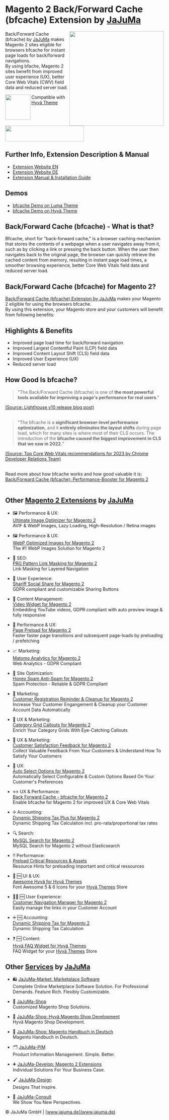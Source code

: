 # Magento 2 Back/Forward Cache (bfcache) Extension by [JaJuMa](https://www.jajuma.de/)

<img align="right" width="300" height="300" src="https://www.jajuma.de/sites/default/files/ckfinder/userfiles/images/jajuma-develop/back-forward-cache-magento/Back-Forward-Cache-Module-Magento-2-small.png">  

Back/Forward Cache (bfcache) by [JaJuMa](https://www.jajuma.de/en) makes 
Magento 2 sites eligible for browsers bfcache for instant page loads for back/forward navigations.  
By using bfache, Magento 2 sites benefit from improved user experience (UX), better Core Web Vitals (CWV) field data and reduced server load.


<img align="left" width="80" src="https://www.jajuma.de/sites/default/files/ckfinder/userfiles/images/jajuma-shop/magento-with-hyva/JaJuMa-Hyvanaut-small.png">  

Compatible with  
[Hyvä Theme](https://www.jajuma.de/en/jajuma-shop/online-shop-with-magento-2-and-hyva-themes)

<br><br><a href="https://www.jajuma.de/en/jajuma-develop/extensions/back-forward-cache-extension-for-magento-2">
<img width="250" height="50" src="https://www.jajuma.de/sites/default/files/ckfinder/userfiles/images/jajuma-develop/get-it-now.png"></a>

## Further Info, Extension Description & Manual

* [Extension Website EN](https://www.jajuma.de/en/jajuma-develop/extensions/back-forward-cache-extension-for-magento-2)
* [Extension Website DE](https://www.jajuma.de/de/jajuma-develop/extensions/back-forward-cache-extension-fuer-magento-2)
* [Extension Manual & Installation Guide](https://www.jajuma.de/sites/default/files/ckfinder/userfiles/images/jajuma-develop/auto-select-options-magento/JaJuMa_Auto_Select_Options_Manual_v001.pdf)

## Demos

* [bfcache Demo on Luma Theme](https://www.jajuma.de/en/jajuma-shop/demo-shop-with-magento-2)
* [bfcache Demo on Hyvä Theme](https://www.jajuma.de/en/jajuma-shop/demo-shop-with-magento-2-and-hyva-themes)


## Back/Forward Cache (bfcache) - What is that?

Bfcache, short for "back-forward cache," is a browser caching mechanism that stores the contents of a webpage when a user navigates away from it, 
such as by clicking a link or pressing the back button. 
When the user then navigates back to the original page, the browser can quickly retrieve the cached content from memory, 
resulting in instant page load times, a smoother browsing experience, better Core Web Vitals field data and reduced server load.  

## Back/Forward Cache (bfcache) for Magento 2?

[Back/Forward Cache (bfcache) Extension by JaJuMa](https://www.jajuma.de/en/jajuma-develop/extensions/back-forward-cache-extension-for-magento-2) 
makes your Magento 2 eligible for using the browsers bfcache.  
By using this extension, your Magento store and your customers will benefit from following benefits:

## Highlights & Benefits

* Improved page load time for back/forward navigation
* Improved Largest Contentful Paint (LCP) field data 
* Improved Content Layout Shift (CLS) field data
* Improved User Experience (UX)
* Reduced server load

## How Good Is bfcache?

<blockquote>
"The Back/Forward Cache (bfcache) is one of <b>the most powerful tools available for improving a page's performance for real users</b>."
</blockquote>
<a href="https://developer.chrome.com/blog/lighthouse-10-0/" title="Lighthouse v10 release blog post" rel="nofollow">(Source: Lighthouse v10 release blog post)</a>
<br>
<br>

<blockquote>
"The bfcache is a <b>significant browser-level performance optimization</b>, 
and it <b>entirely eliminates the layout shifts</b> during page load, which for many sites is where most of their CLS occurs. 
The introduction of the <b>bfcache caused the biggest improvement in CLS that we saw in 2022.</b>"
</blockquote>
<a href="https://web.dev/top-cwv-2023/" title="Top Core Web Vitals recommendations for 2023 " rel="nofollow">(Source: Top Core Web Vitals recommendations for 2023 by Chrome Developer Relations Team)</a>
<br>
<br>

Read more about how bfcache works and how good valuable it is:  
<a href="https://www.jajuma.de/en/blog/back-forward-cache-bfcache-performance-booster-for-magento-2" title="Back/Forward Cache (bfcache): Performance-Booster for Magento 2">Back/Forward Cache (bfcache): Performance-Booster for Magento 2</a>
<br>
<br>

## Other [Magento 2 Extensions](ttps://www.jajuma.de/en/jajuma-develop/magento-extensions) by [JaJuMa](https://www.jajuma.de/)

* :framed_picture: Performance & UX:<br>[Ultimate Image Optimizer for Magento 2](https://www.jajuma.de/en/jajuma-develop/extensions/ultimate-image-optimizer-extension-for-magento-2)<br>
  AVIF & WebP Images, Lazy Loading, High-Resolution / Retina images

* :framed_picture: Performance & UX:<br>[WebP Optimized Images for Magento 2](https://www.jajuma.de/en/jajuma-develop/extensions/webp-optimized-images-extension-for-magento-2#portfolio-content)<br>
  The #1 WebP Images Solution for Magento 2

* :see_no_evil: SEO:<br>[PRG Pattern Link Masking for Magento 2](https://www.jajuma.de/en/jajuma-develop/extensions/prg-pattern-link-masking-for-magento-2)<br>
  Link Masking for Layered Navigation

* :cop: User Experience:<br>[Shariff Social Share for Magento 2](https://www.jajuma.de/en/jajuma-develop/extensions/shariff-social-share-buttons-extension-for-magento-2)<br>
  GDPR compliant and customizable Sharing Buttons

* :movie_camera: Content Management:<br>[Video Widget for Magento 2](https://www.jajuma.de/en/jajuma-develop/extensions/video-widget-gdpr-extension-for-magento-2)<br>
  Embedding YouTube videos, GDPR compliant with auto preview image & fully responsive

* :rocket: Performance & UX:<br>[Page Preload for Magento 2](https://www.jajuma.de/en/jajuma-develop/extensions/page-preload-extension-for-magento-2)<br>
  Faster faster page transitions and subsequent page-loads by preloading / prefetching

* :chart_with_upwards_trend: Marketing:<br>[Matomo Analytics for Magento 2](https://www.jajuma.de/en/jajuma-develop/extensions/honey-spam-anti-spam-extension-for-magento-2)<br>
  Web Analytics - GDPR Compliant

* :honey_pot: Site Optimization:<br>[Honey Spam Anti-Spam for Magento 2](https://www.jajuma.de/en/jajuma-develop/extensions/honey-spam-anti-spam-extension-for-magento-2)<br>
  Spam Protection - Reliable & GDPR Compliant

* :bell: Marketing:<br>[Customer Registration Reminder & Cleanup for Magento 2](https://www.jajuma.de/en/jajuma-develop/extensions/customer-registration-reminder-and-cleanup-extension-for-magento-2)<br>
  Increase Your Customer Engangement & Cleanup your Customer Account Data Automatically

* :mega: UX & Marketing:<br>[Category Grid Callouts for Magento 2](https://www.jajuma.de/en/jajuma-develop/extensions/category-grid-callouts-extension-for-magento-2)<br>
  Enrich Your Category Grids With Eye-Catching Callouts

* :thought_balloon: UX & Marketing:<br>[Customer Satisfaction Feedback for Magento 2](https://www.jajuma.de/en/jajuma-develop/extensions/category-grid-callouts-extension-for-magento-2)<br>
  Collect Valuable Feedback From Your Customers & Understand How To Satisfy Your Customers

* :sparkler: UX:<br>[Auto Select Options for Magento 2](https://www.jajuma.de/en/jajuma-develop/extensions/auto-select-options-extension-for-magento-2)<br>
  Automatically Select Configurable & Custom Options Based On Your Customer's Preferences

* :left_right_arrow: UX & Performance:<br>[Back Forward Cache - bfcache for Magento 2](https://www.jajuma.de/en/jajuma-develop/extensions/back-forward-cache-extension-for-magento-2)<br>
  Enable bfcache for Magento 2 for improved UX & Core Web Vitals

* :heavy_division_sign: Accounting:<br>[Dynamic Shipping Tax Plus for Magento 2](https://www.jajuma.de/en/jajuma-develop/extensions/proportional-pro-rata-dynamic-shipping-tax-plus-extension-for-magento-2)<br>
  Dynamic Shipping Tax Calculation incl. pro-rata/proportional tax rates

* :mag: Search:<br>[MySQL Search for Magento 2](https://www.jajuma.de/en/jajuma-develop/extensions/magento-without-elasticsearch-mysql-search-extension-for-magento-2)<br>
  MySQL Search for Magento 2 without Elasticsearch

* :bangbang: Performance:<br>[Preload Critical Resources & Assets](https://www.jajuma.de/en/jajuma-develop/extensions/resource-hints-preload-critical-resources-assets-extension-for-magento-2)<br>
  Resource Hints for preloading important and critical ressources

* :triangular_flag_on_post: :free: UI & UX:<br>[Awesome Hyvä for Hyvä Themes](https://www.jajuma.de/en/jajuma-develop/extensions/font-awesome-icons-for-hyva-themes-extension)<br>
  Font Awesome 5 & 6 Icons for your [Hyvä Themes](https://www.jajuma.de/de/jajuma-shop/online-shop-mit-magento-2-und-hyva-themes) Store

* :ok_man: :free: User Experience:<br>[Customer Navigation Manager for Magento 2](https://www.jajuma.de/en/jajuma-develop/extensions/customer-navigation-manager-extension-for-magento-2)<br>
  Easily manage the links in your Customer Account

* :heavy_division_sign: :free: Accounting:<br>[Dynamic Shipping Tax for Magento 2](https://www.jajuma.de/en/jajuma-develop/extensions/dynamic-shipping-tax-extension-for-magento-2)<br>
  Dynamic Shipping Tax Calculation

* :question: :free: Content:<br>[Hyvä FAQ Widget for Hyvä Themes](https://www.jajuma.de/en/jajuma-develop/extensions/dynamic-shipping-tax-extension-for-magento-2)<br>
  FAQ Widget for your [Hyvä Themes](https://www.jajuma.de/de/jajuma-shop/online-shop-mit-magento-2-und-hyva-themes) Store

## Other [Services](https://www.jajuma.de/en/jajuma/company-magento-ecommerce-agency-stuttgart) by [JaJuMa](https://www.jajuma.de/)

* :shopping: [JaJuMa-Market: Marketplace Software](https://www.jajuma.de/en/jajuma-market)<br>
  Complete Online Marketplace Software Solution. For Professional Demands. Feature Rich. Flexibly Customizable.

* :shopping_cart: [JaJuMa-Shop](https://www.jajuma.de/en/jajuma-shop)<br>
  Customized Magento Shop Solutions.

* :rocket: [JaJuMa-Shop: Hyvä Magento Shop Development](https://www.jajuma.de/de/jajuma-shop/online-shop-mit-magento-2-und-hyva-themes)<br>
  Hyvä Magento Shop Development.

* :orange_book: [JaJuMa-Shop: Magento Handbuch in Deutsch](https://www.jajuma.de/de/jajuma-shop/magento-2-handbuch/)<br>
  Magento Handbuch in Deutsch.

* :card_index_dividers: [JaJuMa-PIM](https://www.jajuma.de/en/jajuma-pim)<br>
  Product Information Management. Simple. Better.

* :heavy_plus_sign: [JaJuMa-Develop: Magento 2 Extensions](https://www.jajuma.de/en/jajuma-develop/magento-extensions)<br>
  Individual Solutions For Your Business Case.

* :paintbrush: [JaJuMa-Design](https://www.jajuma.de/en/jajuma-design)<br>
  Designs That Inspire.

* :necktie: [JaJuMa-Consult](https://www.jajuma.de/en/jajuma-consult)<br>
  We Show You New Perspectives.

© JaJuMa GmbH | [www.jajuma.de](www.jajuma.de)
